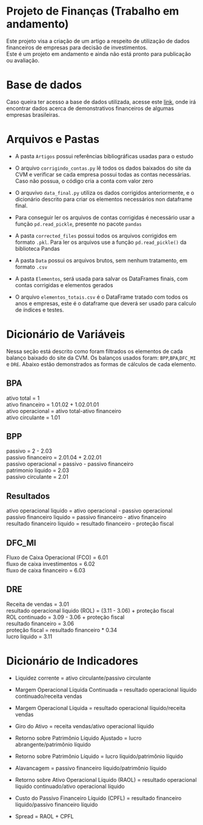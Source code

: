 # Projeto de Finanças (Trabalho em andamento)
Este projeto visa a criação de um artigo a respeito de utilização de dados financeiros de empresas para decisão de investimentos.\
Este é um projeto em andamento e ainda não está pronto para publicação ou avaliação.

# Base de dados
Caso queira ter acesso a base de dados utilizada, acesse este [link](http://dados.cvm.gov.br/dados/CIA_ABERTA/DOC/DFP/DADOS/), onde irá encontrar dados acerca de demonstrativos financeiros de algumas empresas brasileiras.

# Arquivos e Pastas
- A pasta `Artigos` possui referências bibliográficas usadas para o estudo

- O arquivo `corrigindo_contas.py` lê todos os dados baixados do site da CVM e verificar se cada empresa possui todas as contas necessárias. Caso não possua, o código cria a conta com valor zero

- O arquvivo `data_final.py` utiliza os dados corrigidos anteriormente, e o dicionário descrito para criar os elementos necessários non dataframe final.

- Para conseguir ler os arquivos de contas corrigidas é necessário usar a função `pd.read_pickle`, presente no pacote `pandas` 

- A pasta `corrected_files` possui todos os arquivos corrigidos em formato `.pkl`. Para ler os arquivos use a função `pd.read_pickle()` da biblioteca Pandas

- A pasta `Data` possui os arquivos brutos, sem nenhum tratamento, em formato `.csv`

- A pasta `Elementos`, será usada para salvar os DataFrames finais, com contas corrigidas e elementos gerados

- O arquivo `elementos_totais.csv` é o DataFrame tratado com todos os anos e empresas, este é o dataframe que deverá ser usado para calculo de índices e testes.

# Dicionário de Variáveis
Nessa seção está descrito como foram filtrados os elementos de cada balanço baixado do site da CVM. Os balanços usados foram: `BPP`,`BPA`,`DFC_MI` e `DRE`. Abaixo estão demonstrados as formas de cálculos de cada elemento.

## BPA
ativo total = 1 \
ativo financeiro = 1.01.02 + 1.02.01.01\
ativo operacional = ativo total-ativo financeiro\
ativo circulante = 1.01

## BPP
passivo = 2 - 2.03 \
passivo financeiro = 2.01.04 + 2.02.01\
passivo operacional = passivo - passivo financeiro\
patrimonio liquido = 2.03\
passivo circulante = 2.01

## Resultados
ativo operacional liquido = ativo operacional - passivo operacional\
passivo financeiro liquido = passivo financeiro - ativo financeiro\
resultado financeiro liquido = resultado financeiro - proteção fiscal

## DFC_MI
Fluxo de Caixa Operacional (FCO) = 6.01\
fluxo de caixa investimentos = 6.02\
fluxo de caixa financeiro = 6.03

## DRE
Receita de vendas = 3.01\
resultado operacional liquido (ROL) = (3.11 - 3.06) + proteção fiscal\
ROL continuado = 3.09 - 3.06 + proteção fiscal\
resultado financeiro = 3.06\
proteção fiscal = resultado financeiro * 0.34\
lucro liquido = 3.11

# Dicionário de Indicadores

- Liquidez corrente = ativo circulante/passivo circulante

- Margem Operacional Líquida Continuada = resultado operacional líquido continuado/receita vendas

- Margem Operacional Líquida = resultado operacional líquido/receita vendas

- Giro do Ativo = receita vendas/ativo operacional líquido

- Retorno sobre Patrimônio Líquido Ajustado = lucro abrangente/patrimônio líquido

- Retorno sobre Patrimônio Líquido = lucro líquido/patrimônio líquido

- Alavancagem = passivo financeiro líquido/patrimônio líquido

- Retorno sobre Ativo Operacional Líquido (RAOL) = resultado operacional líquido continuado/ativo operacional líquido

- Custo do Passivo Financeiro Líquido (CPFL) = resultado financeiro líquido/passivo financeiro líquido

- Spread = RAOL + CPFL


